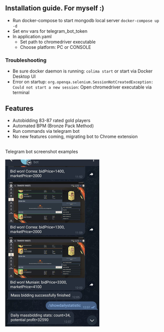 ## Installation guide. For myself :)

- Run docker-compose to start mongodb local server `docker-compose up -d`
- Set env vars for telegram_bot_token
- In application.yaml
  - Set path to chromedriver executable
  - Choose platform: PC or CONSOLE

### Troubleshooting
- Be sure docker daemon is running: `colima start` or start via Docker Desktop UI
- Error on startup: `org.openqa.selenium.SessionNotCreatedException: Could not start a new session`:
  Open chromedriver executable via terminal

## Features

 - Autobidding 83-87 rated gold players
 - Automated BPM (Bronze Pack Method)
 - Run commands via telegram bot
 - No new features coming, migrating bot to Chrome extension 

<br/>
Telegram bot screenshot examples
<br/>
<br/>
<img alt="Alt text" src="src/main/resources/screenshots/telegram-bot-demo.jpg?raw=true" title="Demo" width="300"/>
